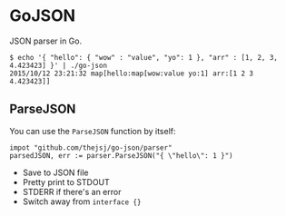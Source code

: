 # GoJSON

JSON parser in Go.

```
$ echo '{ "hello": { "wow" : "value", "yo": 1 }, "arr" : [1, 2, 3, 4.423423] }' | ./go-json
2015/10/12 23:21:32 map[hello:map[wow:value yo:1] arr:[1 2 3 4.423423]]
```

## ParseJSON

You can use the `ParseJSON` function by itself:

```
impot "github.com/thejsj/go-json/parser"
parsedJSON, err := parser.ParseJSON("{ \"hello\": 1 }")
```

- Save to JSON file
- Pretty print to STDOUT
- STDERR if there's an error
- Switch away from `interface {}`
